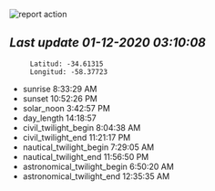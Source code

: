 ![report action](https://github.com/matiasz8/actions-for-reports/workflows/report%20action/badge.svg?branch=develop) 


## *****Last update 01-12-2020 03:10:08*****



		 Latitud: -34.61315
		 Longitud: -58.37723

 - sunrise 	 8:33:29 AM
 - sunset 	 10:52:26 PM
 - solar_noon 	 3:42:57 PM
 - day_length 	 14:18:57
 - civil_twilight_begin 	 8:04:38 AM
 - civil_twilight_end 	 11:21:17 PM
 - nautical_twilight_begin 	 7:29:05 AM
 - nautical_twilight_end 	 11:56:50 PM
 - astronomical_twilight_begin 	 6:50:20 AM
 - astronomical_twilight_end 	 12:35:35 AM

